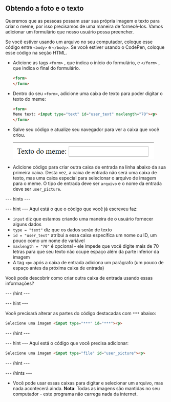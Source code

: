 ## Obtendo a foto e o texto

Queremos que as pessoas possam usar sua própria imagem e texto para criar o meme, por isso precisamos de uma maneira de fornecê-los. Vamos adicionar um formulário que nosso usuário possa preencher.

Se você estiver usando um arquivo no seu computador, coloque esse código entre `<body>` e `</body>`. Se você estiver usando o CodePen, coloque esse código na seção HTML.

- Adicione as tags `<form>` , que indica o início do formulário, e `</form>` , que indica o final do formulário.

    ```html
    <form>
    </form>
    ```

- Dentro do seu `<form>`, adicione uma caixa de texto para poder digitar o texto do meme:

  ```html
  <form>
  Meme text: <input type="text" id="user_text" maxlength="70"><p>
  </form>
  ```

- Salve seu código e atualize seu navegador para ver a caixa que você criou.

    ![Primeira caixa](images/first-box.png)

- Adicione código para criar outra caixa de entrada na linha abaixo da sua primeira caixa. Desta vez, a caixa de entrada não será uma caixa de texto, mas uma caixa especial para selecionar o arquivo de imagem para o meme. O tipo de entrada deve ser `arquivo` e o nome da entrada deve ser `user_picture`.

--- hints ---


--- hint --- Aqui está o que o código que você já escreveu faz:

  * `input` diz que estamos criando uma maneira de o usuário fornecer alguns dados
  * `type = "text"` diz que os dados serão de texto
  * `id = "user_text"` atribui a essa caixa específica um nome ou ID, um pouco como um nome de variável
  * `maxlength = "70"` é opcional - ele impede que você digite mais de 70 letras para que seu texto não ocupe espaço além da parte inferior da imagem
  * A tag `<p>` após a caixa de entrada adiciona um parágrafo (um pouco de espaço antes da próxima caixa de entrada)

Você pode descobrir como criar outra caixa de entrada usando essas informações?

--- /hint ---

--- hint ---

Você precisará alterar as partes do código destacadas com `***` abaixo:

```html
Selecione uma imagem <input type="***" id="***"><p>
```

--- /hint ---

--- hint --- Aqui está o código que você precisa adicionar:

```html
Selecione uma imagem <input type="file" id="user_picture"><p>
```
--- /hint ---

--- /hints ---

- Você pode usar essas caixas para digitar e selecionar um arquivo, mas nada acontecerá ainda. **Nota**: Todas as imagens são mantidas no seu computador - este programa não carrega nada da internet.
